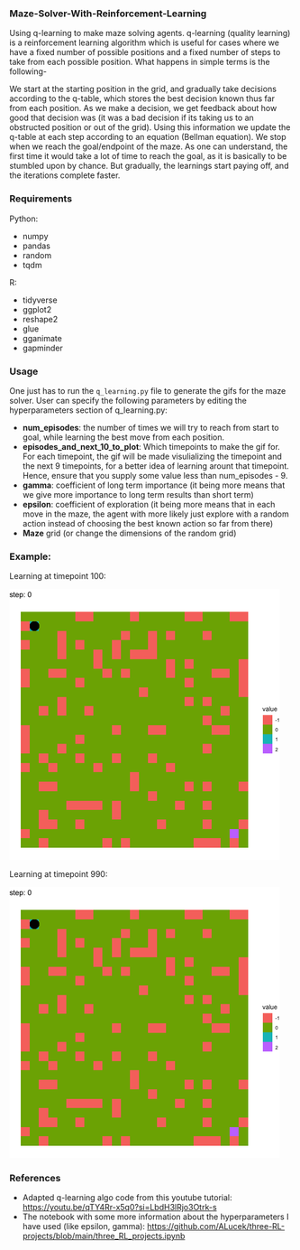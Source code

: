 ### Maze-Solver-With-Reinforcement-Learning
Using q-learning to make maze solving agents. q-learning (quality learning) is a reinforcement learning algorithm which is useful for cases where we have a fixed number of possible positions and a fixed number of steps to take from each possible position. What happens in simple terms is the following- 

We start at the starting position in the grid, and gradually take decisions according to the q-table, which stores the best decision known thus far from each position. As we make a decision, we get feedback about how good that decision was (it was a bad decision if its taking us to an obstructed position or out of the grid). Using this information we update the q-table at each step according to an equation (Bellman equation). We stop when we reach the goal/endpoint of the maze. As one can understand, the first time it would take a lot of time to reach the goal, as it is basically to be stumbled upon by chance. But gradually, the learnings start paying off, and the iterations complete faster.

### Requirements
Python:
- numpy
- pandas
- random
- tqdm

R:
- tidyverse
- ggplot2
- reshape2
- glue
- gganimate
- gapminder

### Usage

One just has to run the `q_learning.py` file to generate the gifs for the maze solver. User can specify the following parameters by editing the hyperparameters section of q_learning.py:

- **num_episodes**: the number of times we will try to reach from start to goal, while learning the best move from each position.
- **episodes_and_next_10_to_plot**: Which timepoints to make the gif for. For each timepoint, the gif will be made visulializing the timepoint and the next 9 timepoints, for a better idea of learning arount that timepoint. Hence, ensure that you supply some value less than num_episodes - 9.
- **gamma**: coefficient of long term importance (it being more means that we give more importance to long term results than short term)
- **epsilon**: coefficient of exploration (it being more means that in each move in the maze, the agent with more likely just explore with a random action instead of choosing the best known action so far from there)
- **Maze** grid (or change the dimensions of the random grid)

### Example:

Learning at timepoint 100:

![Learning at timepoint 100](images/timepoint_centroid_100.gif)

Learning at timepoint 990:

![Learning at timepoint 990](images/timepoint_centroid_990.gif)

### References
- Adapted q-learning algo code from this youtube tutorial: https://youtu.be/qTY4Rr-x5q0?si=LbdH3lRjo3Otrk-s
- The notebook with some more information about the hyperparameters I have used (like epsilon, gamma): https://github.com/ALucek/three-RL-projects/blob/main/three_RL_projects.ipynb


